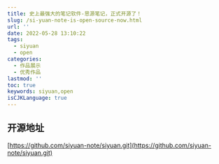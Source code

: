 ```yaml
---
title: 史上最强大的笔记软件-思源笔记，正式开源了！
slug: /si-yuan-note-is-open-source-now.html
url: ''
date: 2022-05-28 13:10:22
tags:
  - siyuan
  - open
categories:
  - 作品展示
  - 优秀作品
lastmod: ''
toc: true
keywords: siyuan,open
isCJKLanguage: true
---
```

## 开源地址

[https://github.com/siyuan-note/siyuan.git](https://github.com/siyuan-note/siyuan.git)